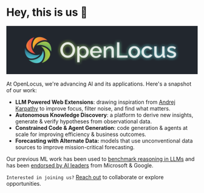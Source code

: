 # Hey, this is us 👋
![OpenLocus Banner](https://raw.githubusercontent.com/openlocus/.github/main/profile/github-org-banner-openlocus.png)

At OpenLocus, we're advancing AI and its applications. Here's a snapshot of our work:

- **LLM Powered Web Extensions**: drawing inspiration from [Andrej Karpathy](https://twitter.com/karpathy/status/1715806187663585287) to improve focus, filter noise, and find what matters.
- **Autonomous Knowledge Discovery**: a platform to derive new insights, generate & verify hypotheses from observational data.
- **Constrained Code & Agent Generation**: code generation & agents at scale for improving efficiency & business outcomes.
- **Forecasting with Alternate Data:** models that use unconventional data sources to improve mission-critical forecasting.

Our previous ML work has been used to [benchmark reasoning in LLMs](https://blog.research.google/2022/05/language-models-perform-reasoning-via.html) and has been [endorsed by AI leaders](https://www.practicalnlp.ai/#testimonials) from Microsoft & Google. 

`Interested in joining us?` [Reach out](mailto:harshit@openlocus.dev) to collaborate or explore opportunities.
